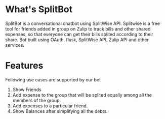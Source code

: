 # What's SplitBot
SplitBot is a conversational chatbot using SplitWise API. Splitwise is a free tool for friends added in group on Zulip to track bills and other shared expenses, so that everyone can get their bills splited according to their share. Bot built using OAuth, flask, SplitWise API, Zulip API and other services.

# Features
Following use cases are supported by our bot
1. Show Friends
2. Add expense to the group that will be splited equally among all the members of the group.
3. Add expenses to a particular friend.
4. Show Balances after simplifying all the debts.


